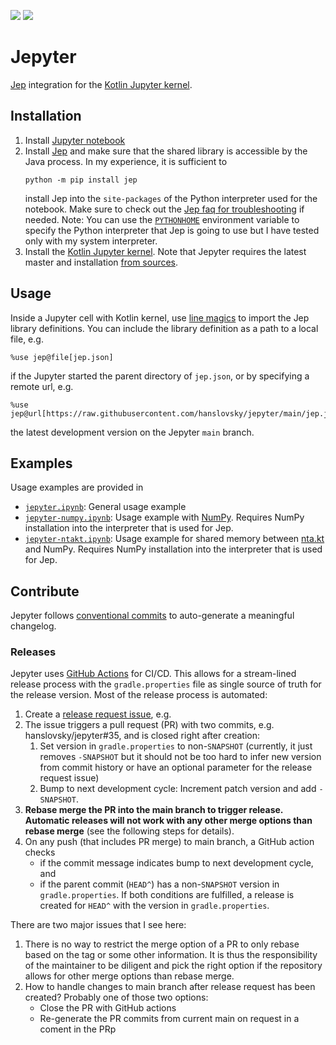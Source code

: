 [![](https://jitpack.io/v/me.hanslovsky/jepyter.svg)](https://jitpack.io/#me.hanslovsky/jepyter)
[![](http://github.com/hanslovsky/jepyter/actions/workflows/build.yaml/badge.svg)](http://github.com/hanslovsky/jepyter/actions/workflows/build.yaml)

# Jepyter

[Jep](https://github.com/ninia/jep) integration for the [Kotlin Jupyter kernel](https://github.com/Kotlin/kotlin-jupyter).

## Installation

 1. Install [Jupyter notebook](https://github.com/jupyter/notebook#installation)
 2. Install [Jep](https://github.com/ninia/jep/wiki/Getting-Started#installing-jep) and make sure that the shared library is accessible by the Java process. In my experience, it is sufficient to
    ```shell
    python -m pip install jep
    ```
    install Jep into the `site-packages` of the Python interpreter used for the notebook. Make sure to check out the [Jep faq for troubleshooting](https://github.com/ninia/jep/wiki/FAQ#how-do-i-fix-unsatisfied-link-error-no-jep-in-javalibrarypath) if needed. Note: You can use the [`PYTHONHOME`](https://github.com/ninia/jep/issues/92) environment variable to specify the Python interpreter that Jep is going to use but I have tested only with my system interpreter.
 3. Install the [Kotlin Jupyter kernel](https://github.com/Kotlin/kotlin-jupyter). Note that Jepyter requires the latest master and installation [from sources](https://github.com/Kotlin/kotlin-jupyter#from-sources).


## Usage

Inside a Jupyter cell with Kotlin kernel, use [line magics](https://github.com/Kotlin/kotlin-jupyter#line-magics) to import the Jep library definitions. You can include the library definition as a path to a local file, e.g.

```
%use jep@file[jep.json]
```
if the Jupyter started the parent directory of  `jep.json`, or by specifying a remote url, e.g.
```
%use jep@url[https://raw.githubusercontent.com/hanslovsky/jepyter/main/jep.json]
```
the latest development version on the Jepyter `main` branch.


## Examples

Usage examples are provided in
 - [`jepyter.ipynb`](jepyter.ipynb): General usage example
 - [`jepyter-numpy.ipynb`](jepyter-numpy.ipynb): Usage example with [NumPy](https://numpy.org/). Requires NumPy installation into the interpreter that is used for Jep.
 - [`jepyter-ntakt.ipynb`](jepyter-ntakt.ipynb): Usage example for shared memory between [nta.kt](https://github.com/saalfeldlab/ntakt) and NumPy. Requires NumPy installation into the interpreter that is used for Jep.

## Contribute

Jepyter follows [conventional commits](https://www.conventionalcommits.org/) to auto-generate a meaningful changelog.


### Releases
Jepyter uses [GitHub Actions](https://github.com/features/actions) for CI/CD.
This allows for a stream-lined release process with the `gradle.properties` file as single source of truth for the release version. Most of the release process is automated:
 1. Create a [release request issue](https://github.com/hanslovsky/jepyter/issues/new?assignees=&labels=release+request&template=request-release.md&title=%5BRELEASE%5D), e.g. 
 2. The issue triggers a pull request (PR) with two commits, e.g. hanslovsky/jepyter#35, and is closed right after creation:
    1. Set version in `gradle.properties` to non-`SNAPSHOT` (currently, it just removes `-SNAPSHOT` but it should not be too hard to infer new version from commit history or have an optional parameter for the release request issue)
    2. Bump to next development cycle: Increment patch version and add `-SNAPSHOT`.
 3. **Rebase merge the PR into the main branch to trigger release. Automatic releases will not work with any other merge options than rebase merge** (see the following steps for details).
 4. On any push (that includes PR merge) to main branch, a GitHub action checks
    - if the commit message indicates bump to next development cycle, and
    - if the parent commit (`HEAD^`) has a non-`SNAPSHOT` version in `gradle.properties`.
    If both conditions are fulfilled, a release is created for `HEAD^` with the version in `gradle.properties`.

There are two major issues that I see here:
 1. There is no way to restrict the merge option of a PR to only rebase based on the tag or some other information.
    It is thus the responsibility of the maintainer to be diligent and pick the right option
    if the repository allows for other merge options than rebase merge.
 2. How to handle changes to main branch after release request has been created? Probably one of those two options:
    - Close the PR with GitHub actions
    - Re-generate the PR commits from current main on request in a coment in the PRp
